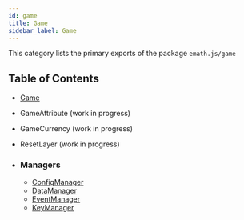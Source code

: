 ```yaml
---
id: game
title: Game
sidebar_label: Game
---
```


This category lists the primary exports of the package `emath.js/game`

## Table of Contents

- [Game](./game-class)
- GameAttribute (work in progress)
- GameCurrency (work in progress)
- ResetLayer (work in progress)

- ### Managers

  - [ConfigManager](./configManager)
  - [DataManager](./dataManager)
  - [EventManager](./eventManager)
  - [KeyManager](./keyManager)

